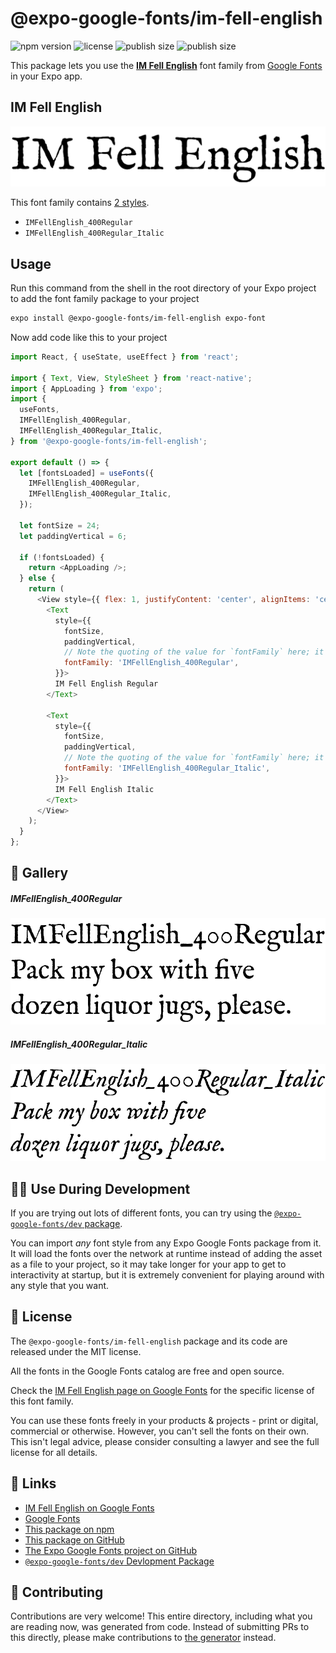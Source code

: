 # @expo-google-fonts/im-fell-english

![npm version](https://flat.badgen.net/npm/v/@expo-google-fonts/im-fell-english)
![license](https://flat.badgen.net/github/license/expo/google-fonts)
![publish size](https://flat.badgen.net/packagephobia/install/@expo-google-fonts/im-fell-english)
![publish size](https://flat.badgen.net/packagephobia/publish/@expo-google-fonts/im-fell-english)

This package lets you use the [**IM Fell English**](https://fonts.google.com/specimen/IM+Fell+English) font family from [Google Fonts](https://fonts.google.com/) in your Expo app.

## IM Fell English

![IM Fell English](./font-family.png)

This font family contains [2 styles](#-gallery).

- `IMFellEnglish_400Regular`
- `IMFellEnglish_400Regular_Italic`

## Usage

Run this command from the shell in the root directory of your Expo project to add the font family package to your project
```sh
expo install @expo-google-fonts/im-fell-english expo-font
```

Now add code like this to your project
```js
import React, { useState, useEffect } from 'react';

import { Text, View, StyleSheet } from 'react-native';
import { AppLoading } from 'expo';
import {
  useFonts,
  IMFellEnglish_400Regular,
  IMFellEnglish_400Regular_Italic,
} from '@expo-google-fonts/im-fell-english';

export default () => {
  let [fontsLoaded] = useFonts({
    IMFellEnglish_400Regular,
    IMFellEnglish_400Regular_Italic,
  });

  let fontSize = 24;
  let paddingVertical = 6;

  if (!fontsLoaded) {
    return <AppLoading />;
  } else {
    return (
      <View style={{ flex: 1, justifyContent: 'center', alignItems: 'center' }}>
        <Text
          style={{
            fontSize,
            paddingVertical,
            // Note the quoting of the value for `fontFamily` here; it expects a string!
            fontFamily: 'IMFellEnglish_400Regular',
          }}>
          IM Fell English Regular
        </Text>

        <Text
          style={{
            fontSize,
            paddingVertical,
            // Note the quoting of the value for `fontFamily` here; it expects a string!
            fontFamily: 'IMFellEnglish_400Regular_Italic',
          }}>
          IM Fell English Italic
        </Text>
      </View>
    );
  }
};

```

## 🔡 Gallery

##### IMFellEnglish_400Regular
![IMFellEnglish_400Regular](./IMFellEnglish_400Regular.ttf.png)

##### IMFellEnglish_400Regular_Italic
![IMFellEnglish_400Regular_Italic](./IMFellEnglish_400Regular_Italic.ttf.png)


## 👩‍💻 Use During Development

If you are trying out lots of different fonts, you can try using the [`@expo-google-fonts/dev` package](https://github.com/expo/google-fonts/tree/master/font-packages/dev#readme).

You can import *any* font style from any Expo Google Fonts package from it. It will load the fonts
over the network at runtime instead of adding the asset as a file to your project, so it may take longer
for your app to get to interactivity at startup, but it is extremely convenient
for playing around with any style that you want.

## 📖 License

The `@expo-google-fonts/im-fell-english` package and its code are released under the MIT license.

All the fonts in the Google Fonts catalog are free and open source.

Check the [IM Fell English page on Google Fonts](https://fonts.google.com/specimen/IM+Fell+English) for the specific license of this font family.

You can use these fonts freely in your products & projects - print or digital, commercial or otherwise. However, you can't sell the fonts on their own. This isn't legal advice, please consider consulting a lawyer and see the full license for all details.

## 🔗 Links

- [IM Fell English on Google Fonts](https://fonts.google.com/specimen/IM+Fell+English)
- [Google Fonts](https://fonts.google.com/)
- [This package on npm](https://www.npmjs.com/package/@expo-google-fonts/im-fell-english)
- [This package on GitHub](https://github.com/expo/google-fonts/tree/master/font-packages/im-fell-english)
- [The Expo Google Fonts project on GitHub](https://github.com/expo/google-fonts)
- [`@expo-google-fonts/dev` Devlopment Package](https://github.com/expo/google-fonts/tree/master/font-packages/dev)

## 🤝 Contributing

Contributions are very welcome! This entire directory, including what you are reading now, was generated from code. Instead of submitting PRs to this directly, please make contributions to [the generator](https://github.com/expo/google-fonts/tree/master/packages/generator) instead.
